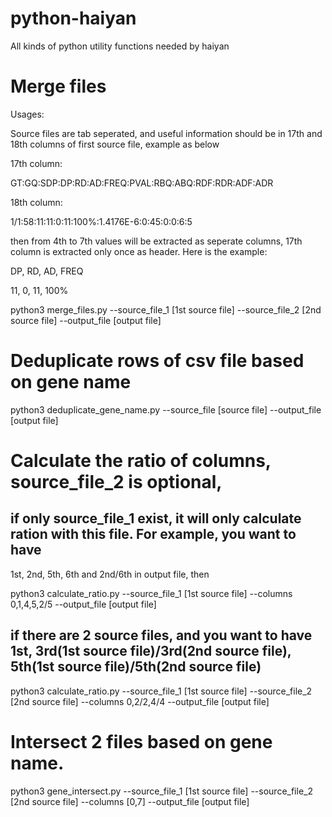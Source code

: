 # python-haiyan
All kinds of python utility functions needed by haiyan

# Merge files
Usages:

Source files are tab seperated, and useful information should be in 17th and 18th columns of first source file, example as below

17th column:

GT:GQ:SDP:DP:RD:AD:FREQ:PVAL:RBQ:ABQ:RDF:RDR:ADF:ADR

18th column:

1/1:58:11:11:0:11:100%:1.4176E-6:0:45:0:0:6:5

then from 4th to 7th values will be extracted as seperate columns, 17th column is extracted only once as header.
Here is the example:

DP, RD, AD, FREQ

11, 0, 11, 100%


python3 merge_files.py --source_file_1 [1st source file] --source_file_2 [2nd source file] --output_file [output file]

# Deduplicate rows of csv file based on gene name

python3 deduplicate_gene_name.py --source_file [source file] --output_file [output file]

# Calculate the ratio of columns, source_file_2 is optional,
## if only source_file_1 exist, it will only calculate ration with this file. For example, you want to have
1st, 2nd, 5th, 6th and 2nd/6th in output file, then

python3 calculate_ratio.py --source_file_1 [1st source file] --columns 0,1,4,5,2/5 --output_file [output file]

## if there are 2 source files, and you want to have 1st, 3rd(1st source file)/3rd(2nd source file), 5th(1st source file)/5th(2nd source file)

python3 calculate_ratio.py --source_file_1 [1st source file] --source_file_2 [2nd source file] --columns 0,2/2,4/4 --output_file [output file]

# Intersect 2 files based on gene name.

python3 gene_intersect.py --source_file_1 [1st source file] --source_file_2 [2nd source file] --columns [0,7] --output_file [output file]
